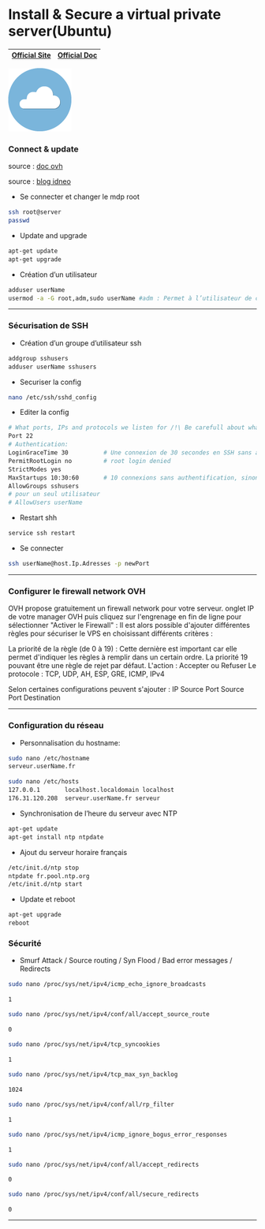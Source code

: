 # **Install & Secure a virtual private server(Ubuntu)**

| [Official Site ]() | [Official Doc]() |
| :---: | :---: |

![](../logos/Vps-v1-128x128.png)

### Connect & update

source : [doc ovh](https://docs.ovh.com/pages/releaseview.action?pageId=18121869)

source : [blog idneo](http://blog.idneo.fr/prise-en-main-serveur-dedie-kimsufi-ubuntu/)

+ Se connecter et changer le mdp root
```bash
ssh root@server
passwd
```

+ Update and upgrade
```bash
apt-get update
apt-get upgrade
```

+ Création d’un utilisateur
```bash
adduser userName
usermod -a -G root,adm,sudo userName #adm : Permet à l’utilisateur de consulter les fichiers de log dans /var/log
```

***

### Sécurisation de SSH

+ Création d’un groupe d’utilisateur ssh
```bash
addgroup sshusers
adduser userName sshusers
```

+ Securiser la config
```bash
nano /etc/ssh/sshd_config
```

+ Editer la config
```bash
# What ports, IPs and protocols we listen for /!\ Be carefull about what port you choose to listen to
Port 22
# Authentication:
LoginGraceTime 30          # Une connexion de 30 secondes en SSH sans authentification entraîne la déconnexion
PermitRootLogin no         # root login denied
StrictModes yes
MaxStartups 10:30:60       # 10 connexions sans authentification, sinon 30% de rejet jusqu'à 100% en 60 connexions
AllowGroups sshusers
# pour un seul utilisateur
# AllowUsers userName
```

+ Restart shh
```bash
service ssh restart
```

+ Se connecter
```bash
ssh userName@host.Ip.Adresses -p newPort
```

***

### Configurer le firewall network OVH

OVH propose gratuitement un firewall network pour votre serveur.
onglet IP de votre manager OVH puis cliquez sur l'engrenage en fin de ligne pour sélectionner "Activer le Firewall" :
Il est alors possible d'ajouter différentes règles pour sécuriser le VPS en choisissant différents critères :

La priorité de la règle (de 0 à 19) :
Cette dernière est important car elle permet d'indiquer les règles à remplir dans un certain ordre. La priorité 19 pouvant être une règle de rejet par défaut.
L'action : Accepter ou Refuser
Le protocole : TCP, UDP, AH, ESP, GRE, ICMP, IPv4

Selon certaines configurations peuvent s'ajouter :
IP Source
Port Source
Port Destination

***

### Configuration du réseau

+ Personnalisation du hostname:
```bash
sudo nano /etc/hostname
serveur.userName.fr
```
```bash
sudo nano /etc/hosts
127.0.0.1       localhost.localdomain localhost
176.31.120.208  serveur.userName.fr serveur
```

+ Synchronisation de l’heure du serveur avec NTP
```bash
apt-get update                
apt-get install ntp ntpdate   
```

+ Ajout du serveur horaire français
```bash
/etc/init.d/ntp stop
ntpdate fr.pool.ntp.org
/etc/init.d/ntp start
```

+ Update et reboot
```bash
apt-get upgrade
reboot
```

### Sécurité

+ Smurf Attack / Source routing / Syn Flood / Bad error messages / Redirects
```bash
sudo nano /proc/sys/net/ipv4/icmp_echo_ignore_broadcasts
```
```plain text
1
```
```bash
sudo nano /proc/sys/net/ipv4/conf/all/accept_source_route
```
```plain text
0
```
```bash
sudo nano /proc/sys/net/ipv4/tcp_syncookies
```
```plain text
1
```
```bash
sudo nano /proc/sys/net/ipv4/tcp_max_syn_backlog
```
```plain text
1024
```
```bash
sudo nano /proc/sys/net/ipv4/conf/all/rp_filter
```
```plain text
1
```
```bash
sudo nano /proc/sys/net/ipv4/icmp_ignore_bogus_error_responses
```
```plain text
1
```
```bash
sudo nano /proc/sys/net/ipv4/conf/all/accept_redirects
```
```plain text
0
```
```bash
sudo nano /proc/sys/net/ipv4/conf/all/secure_redirects
```
```plain text
0
```

***
